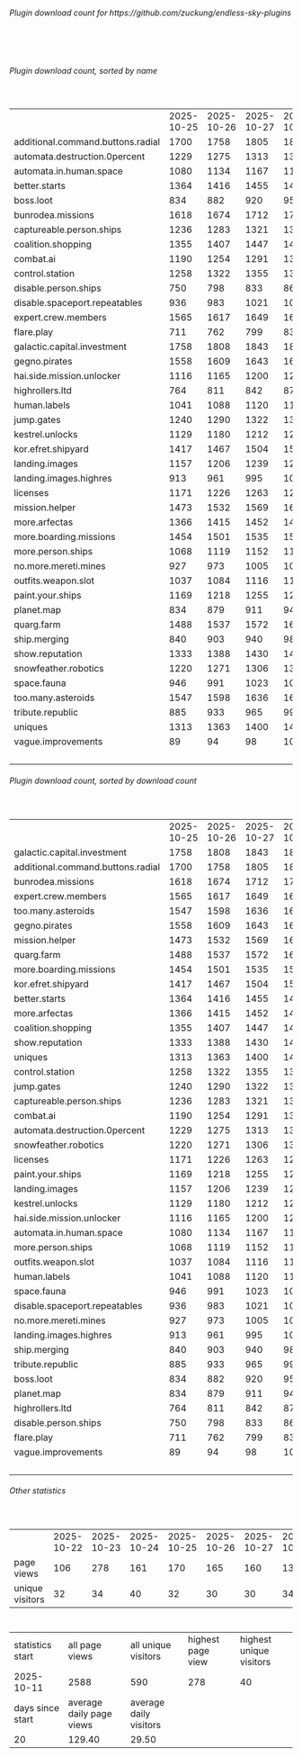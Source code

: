 <h6>Plugin download count for https://github.com/zuckung/endless-sky-plugins</h6><br>
<br>
<h6>Plugin download count, sorted by name</h6><sub><sup><br>
<table>
	<tr>
		<td></td>
		<td>2025-10-25</td>
		<td>2025-10-26</td>
		<td>2025-10-27</td>
		<td>2025-10-28</td>
		<td>2025-10-29</td>
		<td>2025-10-30</td>
		<td>2025-10-31</td>
		<td>today +</td>
	</tr>
	<tr>
		<td>additional.command.buttons.radial</td>
		<td>1700</td>
		<td>1758</td>
		<td>1805</td>
		<td>1850</td>
		<td>1880</td>
		<td>1914</td>
		<td>1915</td>
		<td>+ 1</td>
	</tr>
	<tr>
		<td>automata.destruction.0percent</td>
		<td>1229</td>
		<td>1275</td>
		<td>1313</td>
		<td>1342</td>
		<td>1373</td>
		<td>1403</td>
		<td>1404</td>
		<td>+ 1</td>
	</tr>
	<tr>
		<td>automata.in.human.space</td>
		<td>1080</td>
		<td>1134</td>
		<td>1167</td>
		<td>1197</td>
		<td>1225</td>
		<td>1256</td>
		<td>1257</td>
		<td>+ 1</td>
	</tr>
	<tr>
		<td>better.starts</td>
		<td>1364</td>
		<td>1416</td>
		<td>1455</td>
		<td>1488</td>
		<td>1524</td>
		<td>1562</td>
		<td>1563</td>
		<td>+ 1</td>
	</tr>
	<tr>
		<td>boss.loot</td>
		<td>834</td>
		<td>882</td>
		<td>920</td>
		<td>959</td>
		<td>994</td>
		<td>1025</td>
		<td>1026</td>
		<td>+ 1</td>
	</tr>
	<tr>
		<td>bunrodea.missions</td>
		<td>1618</td>
		<td>1674</td>
		<td>1712</td>
		<td>1745</td>
		<td>1777</td>
		<td>1811</td>
		<td>1812</td>
		<td>+ 1</td>
	</tr>
	<tr>
		<td>captureable.person.ships</td>
		<td>1236</td>
		<td>1283</td>
		<td>1321</td>
		<td>1351</td>
		<td>1380</td>
		<td>1409</td>
		<td>1410</td>
		<td>+ 1</td>
	</tr>
	<tr>
		<td>coalition.shopping</td>
		<td>1355</td>
		<td>1407</td>
		<td>1447</td>
		<td>1479</td>
		<td>1509</td>
		<td>1543</td>
		<td>1544</td>
		<td>+ 1</td>
	</tr>
	<tr>
		<td>combat.ai</td>
		<td>1190</td>
		<td>1254</td>
		<td>1291</td>
		<td>1332</td>
		<td>1370</td>
		<td>1407</td>
		<td>1408</td>
		<td>+ 1</td>
	</tr>
	<tr>
		<td>control.station</td>
		<td>1258</td>
		<td>1322</td>
		<td>1355</td>
		<td>1388</td>
		<td>1421</td>
		<td>1450</td>
		<td>1451</td>
		<td>+ 1</td>
	</tr>
	<tr>
		<td>disable.person.ships</td>
		<td>750</td>
		<td>798</td>
		<td>833</td>
		<td>861</td>
		<td>887</td>
		<td>918</td>
		<td>919</td>
		<td>+ 1</td>
	</tr>
	<tr>
		<td>disable.spaceport.repeatables</td>
		<td>936</td>
		<td>983</td>
		<td>1021</td>
		<td>1053</td>
		<td>1079</td>
		<td>1107</td>
		<td>1108</td>
		<td>+ 1</td>
	</tr>
	<tr>
		<td>expert.crew.members</td>
		<td>1565</td>
		<td>1617</td>
		<td>1649</td>
		<td>1684</td>
		<td>1720</td>
		<td>1758</td>
		<td>1759</td>
		<td>+ 1</td>
	</tr>
	<tr>
		<td>flare.play</td>
		<td>711</td>
		<td>762</td>
		<td>799</td>
		<td>837</td>
		<td>869</td>
		<td>900</td>
		<td>901</td>
		<td>+ 1</td>
	</tr>
	<tr>
		<td>galactic.capital.investment</td>
		<td>1758</td>
		<td>1808</td>
		<td>1843</td>
		<td>1874</td>
		<td>1908</td>
		<td>1938</td>
		<td>1939</td>
		<td>+ 1</td>
	</tr>
	<tr>
		<td>gegno.pirates</td>
		<td>1558</td>
		<td>1609</td>
		<td>1643</td>
		<td>1675</td>
		<td>1704</td>
		<td>1736</td>
		<td>1737</td>
		<td>+ 1</td>
	</tr>
	<tr>
		<td>hai.side.mission.unlocker</td>
		<td>1116</td>
		<td>1165</td>
		<td>1200</td>
		<td>1229</td>
		<td>1258</td>
		<td>1289</td>
		<td>1290</td>
		<td>+ 1</td>
	</tr>
	<tr>
		<td>highrollers.ltd</td>
		<td>764</td>
		<td>811</td>
		<td>842</td>
		<td>872</td>
		<td>904</td>
		<td>937</td>
		<td>938</td>
		<td>+ 1</td>
	</tr>
	<tr>
		<td>human.labels</td>
		<td>1041</td>
		<td>1088</td>
		<td>1120</td>
		<td>1150</td>
		<td>1183</td>
		<td>1212</td>
		<td>1213</td>
		<td>+ 1</td>
	</tr>
	<tr>
		<td>jump.gates</td>
		<td>1240</td>
		<td>1290</td>
		<td>1322</td>
		<td>1353</td>
		<td>1381</td>
		<td>1410</td>
		<td>1411</td>
		<td>+ 1</td>
	</tr>
	<tr>
		<td>kestrel.unlocks</td>
		<td>1129</td>
		<td>1180</td>
		<td>1212</td>
		<td>1240</td>
		<td>1277</td>
		<td>1307</td>
		<td>1308</td>
		<td>+ 1</td>
	</tr>
	<tr>
		<td>kor.efret.shipyard</td>
		<td>1417</td>
		<td>1467</td>
		<td>1504</td>
		<td>1537</td>
		<td>1571</td>
		<td>1601</td>
		<td>1602</td>
		<td>+ 1</td>
	</tr>
	<tr>
		<td>landing.images</td>
		<td>1157</td>
		<td>1206</td>
		<td>1239</td>
		<td>1270</td>
		<td>1304</td>
		<td>1335</td>
		<td>1336</td>
		<td>+ 1</td>
	</tr>
	<tr>
		<td>landing.images.highres</td>
		<td>913</td>
		<td>961</td>
		<td>995</td>
		<td>1028</td>
		<td>1057</td>
		<td>1089</td>
		<td>1090</td>
		<td>+ 1</td>
	</tr>
	<tr>
		<td>licenses</td>
		<td>1171</td>
		<td>1226</td>
		<td>1263</td>
		<td>1298</td>
		<td>1335</td>
		<td>1369</td>
		<td>1370</td>
		<td>+ 1</td>
	</tr>
	<tr>
		<td>mission.helper</td>
		<td>1473</td>
		<td>1532</td>
		<td>1569</td>
		<td>1606</td>
		<td>1642</td>
		<td>1688</td>
		<td>1689</td>
		<td>+ 1</td>
	</tr>
	<tr>
		<td>more.arfectas</td>
		<td>1366</td>
		<td>1415</td>
		<td>1452</td>
		<td>1484</td>
		<td>1518</td>
		<td>1547</td>
		<td>1548</td>
		<td>+ 1</td>
	</tr>
	<tr>
		<td>more.boarding.missions</td>
		<td>1454</td>
		<td>1501</td>
		<td>1535</td>
		<td>1568</td>
		<td>1605</td>
		<td>1639</td>
		<td>1640</td>
		<td>+ 1</td>
	</tr>
	<tr>
		<td>more.person.ships</td>
		<td>1068</td>
		<td>1119</td>
		<td>1152</td>
		<td>1183</td>
		<td>1212</td>
		<td>1245</td>
		<td>1246</td>
		<td>+ 1</td>
	</tr>
	<tr>
		<td>no.more.mereti.mines</td>
		<td>927</td>
		<td>973</td>
		<td>1005</td>
		<td>1033</td>
		<td>1061</td>
		<td>1094</td>
		<td>1095</td>
		<td>+ 1</td>
	</tr>
	<tr>
		<td>outfits.weapon.slot</td>
		<td>1037</td>
		<td>1084</td>
		<td>1116</td>
		<td>1149</td>
		<td>1184</td>
		<td>1215</td>
		<td>1216</td>
		<td>+ 1</td>
	</tr>
	<tr>
		<td>paint.your.ships</td>
		<td>1169</td>
		<td>1218</td>
		<td>1255</td>
		<td>1288</td>
		<td>1323</td>
		<td>1354</td>
		<td>1355</td>
		<td>+ 1</td>
	</tr>
	<tr>
		<td>planet.map</td>
		<td>834</td>
		<td>879</td>
		<td>911</td>
		<td>941</td>
		<td>971</td>
		<td>999</td>
		<td>1000</td>
		<td>+ 1</td>
	</tr>
	<tr>
		<td>quarg.farm</td>
		<td>1488</td>
		<td>1537</td>
		<td>1572</td>
		<td>1602</td>
		<td>1635</td>
		<td>1667</td>
		<td>1668</td>
		<td>+ 1</td>
	</tr>
	<tr>
		<td>ship.merging</td>
		<td>840</td>
		<td>903</td>
		<td>940</td>
		<td>982</td>
		<td>1020</td>
		<td>1056</td>
		<td>1057</td>
		<td>+ 1</td>
	</tr>
	<tr>
		<td>show.reputation</td>
		<td>1333</td>
		<td>1388</td>
		<td>1430</td>
		<td>1461</td>
		<td>1489</td>
		<td>1527</td>
		<td>1528</td>
		<td>+ 1</td>
	</tr>
	<tr>
		<td>snowfeather.robotics</td>
		<td>1220</td>
		<td>1271</td>
		<td>1306</td>
		<td>1337</td>
		<td>1368</td>
		<td>1399</td>
		<td>1400</td>
		<td>+ 1</td>
	</tr>
	<tr>
		<td>space.fauna</td>
		<td>946</td>
		<td>991</td>
		<td>1023</td>
		<td>1052</td>
		<td>1081</td>
		<td>1117</td>
		<td>1118</td>
		<td>+ 1</td>
	</tr>
	<tr>
		<td>too.many.asteroids</td>
		<td>1547</td>
		<td>1598</td>
		<td>1636</td>
		<td>1672</td>
		<td>1705</td>
		<td>1740</td>
		<td>1741</td>
		<td>+ 1</td>
	</tr>
	<tr>
		<td>tribute.republic</td>
		<td>885</td>
		<td>933</td>
		<td>965</td>
		<td>995</td>
		<td>1023</td>
		<td>1053</td>
		<td>1054</td>
		<td>+ 1</td>
	</tr>
	<tr>
		<td>uniques</td>
		<td>1313</td>
		<td>1363</td>
		<td>1400</td>
		<td>1429</td>
		<td>1460</td>
		<td>1491</td>
		<td>1492</td>
		<td>+ 1</td>
	</tr>
	<tr>
		<td>vague.improvements</td>
		<td>89</td>
		<td>94</td>
		<td>98</td>
		<td>106</td>
		<td>109</td>
		<td>112</td>
		<td>112</td>
		<td></td>
	</tr>
	<tr>
		<td></td>
		<td></td>
		<td></td>
		<td></td>
		<td></td>
		<td></td>
		<td></td>
		<td>56670</td>
		<td>41</td>
	</tr>
</table>
</sub></sup>
<h6>Plugin download count, sorted by download count</h6><sub><sup><br>
<table>
	<tr>
		<td></td>
		<td>2025-10-25</td>
		<td>2025-10-26</td>
		<td>2025-10-27</td>
		<td>2025-10-28</td>
		<td>2025-10-29</td>
		<td>2025-10-30</td>
		<td>2025-10-31</td>
		<td>today +</td>
	</tr>
	<tr>
		<td>galactic.capital.investment</td>
		<td>1758</td>
		<td>1808</td>
		<td>1843</td>
		<td>1874</td>
		<td>1908</td>
		<td>1938</td>
		<td>1939</td>
		<td>+ 1</td>
	</tr>
	<tr>
		<td>additional.command.buttons.radial</td>
		<td>1700</td>
		<td>1758</td>
		<td>1805</td>
		<td>1850</td>
		<td>1880</td>
		<td>1914</td>
		<td>1915</td>
		<td>+ 1</td>
	</tr>
	<tr>
		<td>bunrodea.missions</td>
		<td>1618</td>
		<td>1674</td>
		<td>1712</td>
		<td>1745</td>
		<td>1777</td>
		<td>1811</td>
		<td>1812</td>
		<td>+ 1</td>
	</tr>
	<tr>
		<td>expert.crew.members</td>
		<td>1565</td>
		<td>1617</td>
		<td>1649</td>
		<td>1684</td>
		<td>1720</td>
		<td>1758</td>
		<td>1759</td>
		<td>+ 1</td>
	</tr>
	<tr>
		<td>too.many.asteroids</td>
		<td>1547</td>
		<td>1598</td>
		<td>1636</td>
		<td>1672</td>
		<td>1705</td>
		<td>1740</td>
		<td>1741</td>
		<td>+ 1</td>
	</tr>
	<tr>
		<td>gegno.pirates</td>
		<td>1558</td>
		<td>1609</td>
		<td>1643</td>
		<td>1675</td>
		<td>1704</td>
		<td>1736</td>
		<td>1737</td>
		<td>+ 1</td>
	</tr>
	<tr>
		<td>mission.helper</td>
		<td>1473</td>
		<td>1532</td>
		<td>1569</td>
		<td>1606</td>
		<td>1642</td>
		<td>1688</td>
		<td>1689</td>
		<td>+ 1</td>
	</tr>
	<tr>
		<td>quarg.farm</td>
		<td>1488</td>
		<td>1537</td>
		<td>1572</td>
		<td>1602</td>
		<td>1635</td>
		<td>1667</td>
		<td>1668</td>
		<td>+ 1</td>
	</tr>
	<tr>
		<td>more.boarding.missions</td>
		<td>1454</td>
		<td>1501</td>
		<td>1535</td>
		<td>1568</td>
		<td>1605</td>
		<td>1639</td>
		<td>1640</td>
		<td>+ 1</td>
	</tr>
	<tr>
		<td>kor.efret.shipyard</td>
		<td>1417</td>
		<td>1467</td>
		<td>1504</td>
		<td>1537</td>
		<td>1571</td>
		<td>1601</td>
		<td>1602</td>
		<td>+ 1</td>
	</tr>
	<tr>
		<td>better.starts</td>
		<td>1364</td>
		<td>1416</td>
		<td>1455</td>
		<td>1488</td>
		<td>1524</td>
		<td>1562</td>
		<td>1563</td>
		<td>+ 1</td>
	</tr>
	<tr>
		<td>more.arfectas</td>
		<td>1366</td>
		<td>1415</td>
		<td>1452</td>
		<td>1484</td>
		<td>1518</td>
		<td>1547</td>
		<td>1548</td>
		<td>+ 1</td>
	</tr>
	<tr>
		<td>coalition.shopping</td>
		<td>1355</td>
		<td>1407</td>
		<td>1447</td>
		<td>1479</td>
		<td>1509</td>
		<td>1543</td>
		<td>1544</td>
		<td>+ 1</td>
	</tr>
	<tr>
		<td>show.reputation</td>
		<td>1333</td>
		<td>1388</td>
		<td>1430</td>
		<td>1461</td>
		<td>1489</td>
		<td>1527</td>
		<td>1528</td>
		<td>+ 1</td>
	</tr>
	<tr>
		<td>uniques</td>
		<td>1313</td>
		<td>1363</td>
		<td>1400</td>
		<td>1429</td>
		<td>1460</td>
		<td>1491</td>
		<td>1492</td>
		<td>+ 1</td>
	</tr>
	<tr>
		<td>control.station</td>
		<td>1258</td>
		<td>1322</td>
		<td>1355</td>
		<td>1388</td>
		<td>1421</td>
		<td>1450</td>
		<td>1451</td>
		<td>+ 1</td>
	</tr>
	<tr>
		<td>jump.gates</td>
		<td>1240</td>
		<td>1290</td>
		<td>1322</td>
		<td>1353</td>
		<td>1381</td>
		<td>1410</td>
		<td>1411</td>
		<td>+ 1</td>
	</tr>
	<tr>
		<td>captureable.person.ships</td>
		<td>1236</td>
		<td>1283</td>
		<td>1321</td>
		<td>1351</td>
		<td>1380</td>
		<td>1409</td>
		<td>1410</td>
		<td>+ 1</td>
	</tr>
	<tr>
		<td>combat.ai</td>
		<td>1190</td>
		<td>1254</td>
		<td>1291</td>
		<td>1332</td>
		<td>1370</td>
		<td>1407</td>
		<td>1408</td>
		<td>+ 1</td>
	</tr>
	<tr>
		<td>automata.destruction.0percent</td>
		<td>1229</td>
		<td>1275</td>
		<td>1313</td>
		<td>1342</td>
		<td>1373</td>
		<td>1403</td>
		<td>1404</td>
		<td>+ 1</td>
	</tr>
	<tr>
		<td>snowfeather.robotics</td>
		<td>1220</td>
		<td>1271</td>
		<td>1306</td>
		<td>1337</td>
		<td>1368</td>
		<td>1399</td>
		<td>1400</td>
		<td>+ 1</td>
	</tr>
	<tr>
		<td>licenses</td>
		<td>1171</td>
		<td>1226</td>
		<td>1263</td>
		<td>1298</td>
		<td>1335</td>
		<td>1369</td>
		<td>1370</td>
		<td>+ 1</td>
	</tr>
	<tr>
		<td>paint.your.ships</td>
		<td>1169</td>
		<td>1218</td>
		<td>1255</td>
		<td>1288</td>
		<td>1323</td>
		<td>1354</td>
		<td>1355</td>
		<td>+ 1</td>
	</tr>
	<tr>
		<td>landing.images</td>
		<td>1157</td>
		<td>1206</td>
		<td>1239</td>
		<td>1270</td>
		<td>1304</td>
		<td>1335</td>
		<td>1336</td>
		<td>+ 1</td>
	</tr>
	<tr>
		<td>kestrel.unlocks</td>
		<td>1129</td>
		<td>1180</td>
		<td>1212</td>
		<td>1240</td>
		<td>1277</td>
		<td>1307</td>
		<td>1308</td>
		<td>+ 1</td>
	</tr>
	<tr>
		<td>hai.side.mission.unlocker</td>
		<td>1116</td>
		<td>1165</td>
		<td>1200</td>
		<td>1229</td>
		<td>1258</td>
		<td>1289</td>
		<td>1290</td>
		<td>+ 1</td>
	</tr>
	<tr>
		<td>automata.in.human.space</td>
		<td>1080</td>
		<td>1134</td>
		<td>1167</td>
		<td>1197</td>
		<td>1225</td>
		<td>1256</td>
		<td>1257</td>
		<td>+ 1</td>
	</tr>
	<tr>
		<td>more.person.ships</td>
		<td>1068</td>
		<td>1119</td>
		<td>1152</td>
		<td>1183</td>
		<td>1212</td>
		<td>1245</td>
		<td>1246</td>
		<td>+ 1</td>
	</tr>
	<tr>
		<td>outfits.weapon.slot</td>
		<td>1037</td>
		<td>1084</td>
		<td>1116</td>
		<td>1149</td>
		<td>1184</td>
		<td>1215</td>
		<td>1216</td>
		<td>+ 1</td>
	</tr>
	<tr>
		<td>human.labels</td>
		<td>1041</td>
		<td>1088</td>
		<td>1120</td>
		<td>1150</td>
		<td>1183</td>
		<td>1212</td>
		<td>1213</td>
		<td>+ 1</td>
	</tr>
	<tr>
		<td>space.fauna</td>
		<td>946</td>
		<td>991</td>
		<td>1023</td>
		<td>1052</td>
		<td>1081</td>
		<td>1117</td>
		<td>1118</td>
		<td>+ 1</td>
	</tr>
	<tr>
		<td>disable.spaceport.repeatables</td>
		<td>936</td>
		<td>983</td>
		<td>1021</td>
		<td>1053</td>
		<td>1079</td>
		<td>1107</td>
		<td>1108</td>
		<td>+ 1</td>
	</tr>
	<tr>
		<td>no.more.mereti.mines</td>
		<td>927</td>
		<td>973</td>
		<td>1005</td>
		<td>1033</td>
		<td>1061</td>
		<td>1094</td>
		<td>1095</td>
		<td>+ 1</td>
	</tr>
	<tr>
		<td>landing.images.highres</td>
		<td>913</td>
		<td>961</td>
		<td>995</td>
		<td>1028</td>
		<td>1057</td>
		<td>1089</td>
		<td>1090</td>
		<td>+ 1</td>
	</tr>
	<tr>
		<td>ship.merging</td>
		<td>840</td>
		<td>903</td>
		<td>940</td>
		<td>982</td>
		<td>1020</td>
		<td>1056</td>
		<td>1057</td>
		<td>+ 1</td>
	</tr>
	<tr>
		<td>tribute.republic</td>
		<td>885</td>
		<td>933</td>
		<td>965</td>
		<td>995</td>
		<td>1023</td>
		<td>1053</td>
		<td>1054</td>
		<td>+ 1</td>
	</tr>
	<tr>
		<td>boss.loot</td>
		<td>834</td>
		<td>882</td>
		<td>920</td>
		<td>959</td>
		<td>994</td>
		<td>1025</td>
		<td>1026</td>
		<td>+ 1</td>
	</tr>
	<tr>
		<td>planet.map</td>
		<td>834</td>
		<td>879</td>
		<td>911</td>
		<td>941</td>
		<td>971</td>
		<td>999</td>
		<td>1000</td>
		<td>+ 1</td>
	</tr>
	<tr>
		<td>highrollers.ltd</td>
		<td>764</td>
		<td>811</td>
		<td>842</td>
		<td>872</td>
		<td>904</td>
		<td>937</td>
		<td>938</td>
		<td>+ 1</td>
	</tr>
	<tr>
		<td>disable.person.ships</td>
		<td>750</td>
		<td>798</td>
		<td>833</td>
		<td>861</td>
		<td>887</td>
		<td>918</td>
		<td>919</td>
		<td>+ 1</td>
	</tr>
	<tr>
		<td>flare.play</td>
		<td>711</td>
		<td>762</td>
		<td>799</td>
		<td>837</td>
		<td>869</td>
		<td>900</td>
		<td>901</td>
		<td>+ 1</td>
	</tr>
	<tr>
		<td>vague.improvements</td>
		<td>89</td>
		<td>94</td>
		<td>98</td>
		<td>106</td>
		<td>109</td>
		<td>112</td>
		<td>112</td>
		<td></td>
	</tr>
	<tr>
		<td></td>
		<td></td>
		<td></td>
		<td></td>
		<td></td>
		<td></td>
		<td></td>
		<td>56670</td>
		<td>41</td>
	</tr>
</table>
</sub></sup>
<h6>Other statistics</h6><sub><sup><br>
<table>
	<tr>
		<td> </td>
		<td>2025-10-22</td>
		<td>2025-10-23</td>
		<td>2025-10-24</td>
		<td>2025-10-25</td>
		<td>2025-10-26</td>
		<td>2025-10-27</td>
		<td>2025-10-28</td>
		<td>2025-10-29</td>
		<td>2025-10-30</td>
	</tr>
	<tr>
		<td>page views</td>
		<td>106</td>
		<td>278</td>
		<td>161</td>
		<td>170</td>
		<td>165</td>
		<td>160</td>
		<td>130</td>
		<td>114</td>
		<td>114</td>
	</tr>
	<tr>
		<td>unique visitors</td>
		<td>32</td>
		<td>34</td>
		<td>40</td>
		<td>32</td>
		<td>30</td>
		<td>30</td>
		<td>34</td>
		<td>33</td>
		<td>33</td>
	</tr>
</table>
<br>
<table>
	<tr>
		<td>statistics start</td>
		<td>all page views</td>
		<td>all unique visitors</td>
		<td>highest page view</td>
		<td>highest unique visitors</td>
	</tr>
	<tr>
		<td>2025-10-11</td>
		<td>2588</td>
		<td>590</td>
		<td>278</td>
		<td>40</td>
	</tr>
	<tr>
		<td>days since start</td>
		<td>average daily page views</td>
		<td>average daily visitors</td>
		<td></td>
		<td></td>
	</tr>
	<tr>
		<td>20</td>
		<td>129.40</td>
		<td>29.50</td>
		<td></td>
		<td></td>
	</tr>
</table>
</sub></sup>
